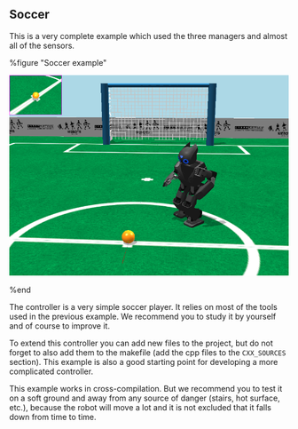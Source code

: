## Soccer

This is a very complete example which used the three managers and almost all of
the sensors.

%figure "Soccer example"

![Soccer example](images/example_sample.png)

%end

The controller is a very simple soccer player. It relies on most of the tools
used in the previous example. We recommend you to study it by yourself and of
course to improve it.

To extend this controller you can add new files to the project, but do not
forget to also add them to the makefile (add the cpp files to the `CXX_SOURCES`
section). This example is also a good starting point for developing a more
complicated controller.

This example works in cross-compilation. But we recommend you to test it on a
soft ground and away from any source of danger (stairs, hot surface, etc.),
because the robot will move a lot and it is not excluded that it falls down from
time to time.

